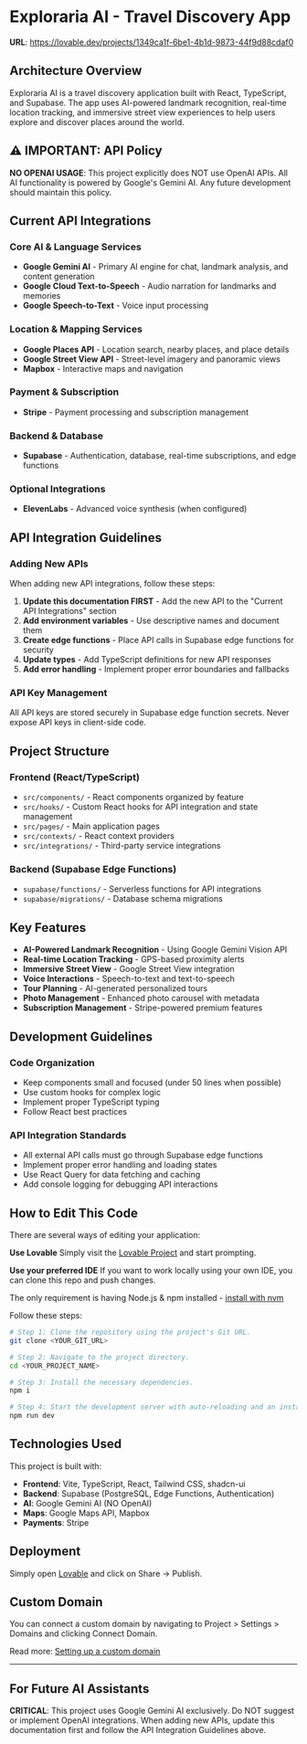 
# Exploraria AI - Travel Discovery App

**URL**: https://lovable.dev/projects/1349ca1f-6be1-4b1d-9873-44f9d88cdaf0

## Architecture Overview

Exploraria AI is a travel discovery application built with React, TypeScript, and Supabase. The app uses AI-powered landmark recognition, real-time location tracking, and immersive street view experiences to help users explore and discover places around the world.

## ⚠️ IMPORTANT: API Policy

**NO OPENAI USAGE**: This project explicitly does NOT use OpenAI APIs. All AI functionality is powered by Google's Gemini AI. Any future development should maintain this policy.

## Current API Integrations

### Core AI & Language Services
- **Google Gemini AI** - Primary AI engine for chat, landmark analysis, and content generation
- **Google Cloud Text-to-Speech** - Audio narration for landmarks and memories
- **Google Speech-to-Text** - Voice input processing

### Location & Mapping Services
- **Google Places API** - Location search, nearby places, and place details
- **Google Street View API** - Street-level imagery and panoramic views
- **Mapbox** - Interactive maps and navigation

### Payment & Subscription
- **Stripe** - Payment processing and subscription management

### Backend & Database
- **Supabase** - Authentication, database, real-time subscriptions, and edge functions

### Optional Integrations
- **ElevenLabs** - Advanced voice synthesis (when configured)

## API Integration Guidelines

### Adding New APIs

When adding new API integrations, follow these steps:

1. **Update this documentation FIRST** - Add the new API to the "Current API Integrations" section
2. **Add environment variables** - Use descriptive names and document them
3. **Create edge functions** - Place API calls in Supabase edge functions for security
4. **Update types** - Add TypeScript definitions for new API responses
5. **Add error handling** - Implement proper error boundaries and fallbacks

### API Key Management

All API keys are stored securely in Supabase edge function secrets. Never expose API keys in client-side code.

## Project Structure

### Frontend (React/TypeScript)
- `src/components/` - React components organized by feature
- `src/hooks/` - Custom React hooks for API integration and state management
- `src/pages/` - Main application pages
- `src/contexts/` - React context providers
- `src/integrations/` - Third-party service integrations

### Backend (Supabase Edge Functions)
- `supabase/functions/` - Serverless functions for API integrations
- `supabase/migrations/` - Database schema migrations

## Key Features

- **AI-Powered Landmark Recognition** - Using Google Gemini Vision API
- **Real-time Location Tracking** - GPS-based proximity alerts
- **Immersive Street View** - Google Street View integration
- **Voice Interactions** - Speech-to-text and text-to-speech
- **Tour Planning** - AI-generated personalized tours
- **Photo Management** - Enhanced photo carousel with metadata
- **Subscription Management** - Stripe-powered premium features

## Development Guidelines

### Code Organization
- Keep components small and focused (under 50 lines when possible)
- Use custom hooks for complex logic
- Implement proper TypeScript typing
- Follow React best practices

### API Integration Standards
- All external API calls must go through Supabase edge functions
- Implement proper error handling and loading states
- Use React Query for data fetching and caching
- Add console logging for debugging API interactions

## How to Edit This Code

There are several ways of editing your application:

**Use Lovable**
Simply visit the [Lovable Project](https://lovable.dev/projects/1349ca1f-6be1-4b1d-9873-44f9d88cdaf0) and start prompting.

**Use your preferred IDE**
If you want to work locally using your own IDE, you can clone this repo and push changes.

The only requirement is having Node.js & npm installed - [install with nvm](https://github.com/nvm-sh/nvm#installing-and-updating)

Follow these steps:

```sh
# Step 1: Clone the repository using the project's Git URL.
git clone <YOUR_GIT_URL>

# Step 2: Navigate to the project directory.
cd <YOUR_PROJECT_NAME>

# Step 3: Install the necessary dependencies.
npm i

# Step 4: Start the development server with auto-reloading and an instant preview.
npm run dev
```

## Technologies Used

This project is built with:
- **Frontend**: Vite, TypeScript, React, Tailwind CSS, shadcn-ui
- **Backend**: Supabase (PostgreSQL, Edge Functions, Authentication)
- **AI**: Google Gemini AI (NO OpenAI)
- **Maps**: Google Maps API, Mapbox
- **Payments**: Stripe

## Deployment

Simply open [Lovable](https://lovable.dev/projects/1349ca1f-6be1-4b1d-9873-44f9d88cdaf0) and click on Share → Publish.

## Custom Domain

You can connect a custom domain by navigating to Project > Settings > Domains and clicking Connect Domain.

Read more: [Setting up a custom domain](https://docs.lovable.dev/tips-tricks/custom-domain#step-by-step-guide)

---

## For Future AI Assistants

**CRITICAL**: This project uses Google Gemini AI exclusively. Do NOT suggest or implement OpenAI integrations. When adding new APIs, update this documentation first and follow the API Integration Guidelines above.
